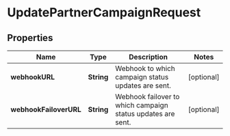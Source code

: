 

# UpdatePartnerCampaignRequest


## Properties

| Name | Type | Description | Notes |
|------------ | ------------- | ------------- | -------------|
|**webhookURL** | **String** | Webhook to which campaign status updates are sent. |  [optional] |
|**webhookFailoverURL** | **String** | Webhook failover to which campaign status updates are sent. |  [optional] |



